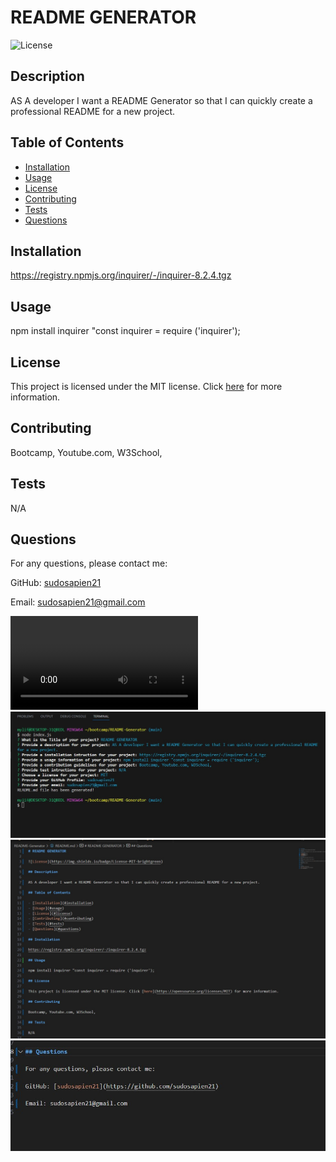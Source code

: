# README GENERATOR

![License](https://img.shields.io/badge/License-MIT-brightgreen)

## Description

AS A developer I want a README Generator so that I can quickly create a professional README for a new project.

## Table of Contents

- [Installation](#installation)
- [Usage](#usage)
- [License](#license)
- [Contributing](#contributing)
- [Tests](#tests)
- [Questions](#questions)

## Installation

https://registry.npmjs.org/inquirer/-/inquirer-8.2.4.tgz

## Usage

npm install inquirer "const inquirer = require ('inquirer');

## License

This project is licensed under the MIT license. Click [here](https://opensource.org/licenses/MIT) for more information.

## Contributing

Bootcamp, Youtube.com, W3School, 

## Tests

N/A

## Questions

For any questions, please contact me:

GitHub: [sudosapien21](https://github.com/sudosapien21)

Email: sudosapien21@gmail.com

![Video](assets/Video.webm)
![Screenshot](assets/Part%201.jpg)
![Screenshot](assets/Part%202.jpg)
![Screenshot](assets/Part%203.jpg)